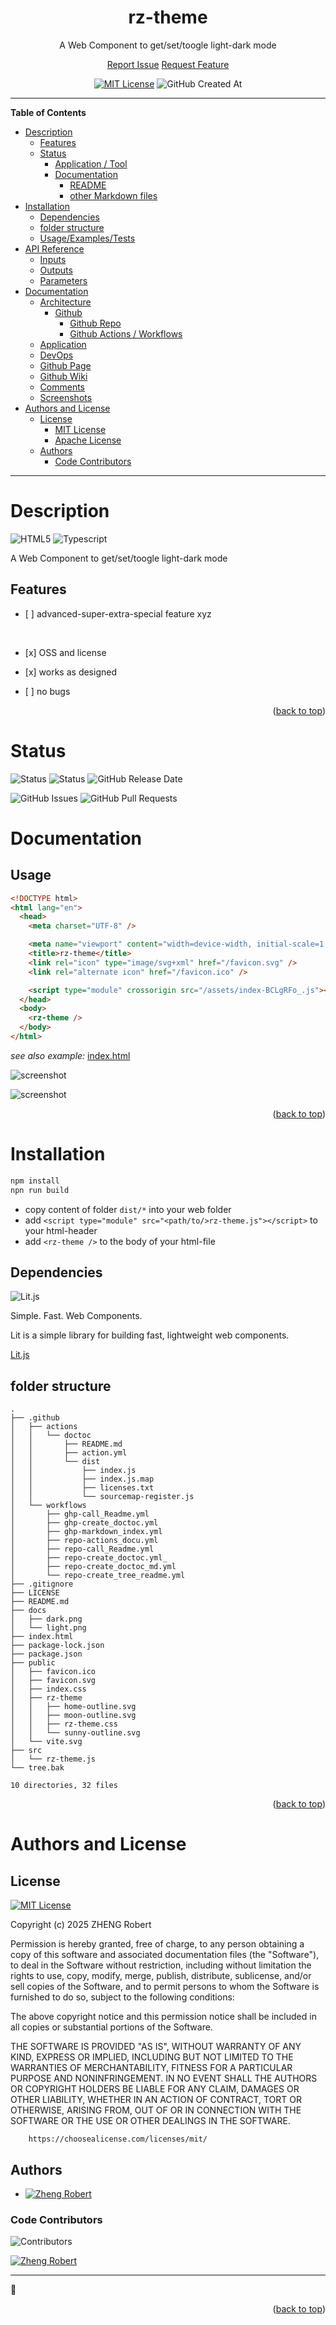 <div id="top" align="center">
<h1>rz-theme</h1>

<p>A Web Component to get/set/toogle light-dark mode</p>

[Report Issue](https://github.com/Zheng-Bote/rz-theme/issues) [Request Feature](https://github.com/Zheng-Bote/rz-theme/pulls)

[![MIT License](https://img.shields.io/badge/License-MIT-green.svg)](https://choosealicense.com/licenses/mit/)
![GitHub Created At](https://img.shields.io/github/created-at/Zheng-Bote/rz-theme)

</div>

<hr>

<!-- START doctoc generated TOC please keep comment here to allow auto update -->
<!-- DON'T EDIT THIS SECTION, INSTEAD RE-RUN doctoc TO UPDATE -->

**Table of Contents**

- [Description](#description)
  - [Features](#features)
  - [Status](#status)
    - [Application / Tool](#application--tool)
    - [Documentation](#documentation)
      - [README](#readme)
      - [other Markdown files](#other-markdown-files)
- [Installation](#installation)
  - [Dependencies](#dependencies)
  - [folder structure](#folder-structure)
  - [Usage/Examples/Tests](#usageexamplestests)
- [API Reference](#api-reference)
  - [Inputs](#inputs)
  - [Outputs](#outputs)
  - [Parameters](#parameters)
- [Documentation](#documentation-1)
  - [Architecture](#architecture)
    - [Github](#github)
      - [Github Repo](#github-repo)
      - [Github Actions / Workflows](#github-actions--workflows)
  - [Application](#application)
  - [DevOps](#devops)
  - [Github Page](#github-page)
  - [Github Wiki](#github-wiki)
  - [Comments](#comments)
  - [Screenshots](#screenshots)
- [Authors and License](#authors-and-license)
  - [License](#license)
    - [MIT License](#mit-license)
    - [Apache License](#apache-license)
  - [Authors](#authors)
    - [Code Contributors](#code-contributors)

<!-- END doctoc generated TOC please keep comment here to allow auto update -->

<hr>

# Description

![HTML5](https://img.shields.io/badge/HTML-5+-E34F26?logo=html5)
![Typescript](https://img.shields.io/badge/TypeScript-5+-3178C6?logo=typescript)

A Web Component to get/set/toogle light-dark mode

## Features

- \[ ] advanced-super-extra-special feature xyz

  <br>

- \[x] OSS and license
- \[x] works as designed
- \[ ] no bugs

<p align="right">(<a href="#top">back to top</a>)</p>

# Status

![Status](https://img.shields.io/badge/Status-useable-green)
![Status](https://img.shields.io/badge/Status-works-green)
![GitHub Release Date](https://img.shields.io/github/release-date/Zheng-Bote/rz-theme)

![GitHub Issues](https://img.shields.io/github/issues/Zheng-Bote/rz-theme)
![GitHub Pull Requests](https://img.shields.io/github/issues-pr/Zheng-Bote/rz-theme)

# Documentation

## Usage

```html
<!DOCTYPE html>
<html lang="en">
  <head>
    <meta charset="UTF-8" />

    <meta name="viewport" content="width=device-width, initial-scale=1.0" />
    <title>rz-theme</title>
    <link rel="icon" type="image/svg+xml" href="/favicon.svg" />
    <link rel="alternate icon" href="/favicon.ico" />

    <script type="module" crossorigin src="/assets/index-BCLgRFo_.js"></script>
  </head>
  <body>
    <rz-theme />
  </body>
</html>
```

_see also example:_ [index.html](./index.html)

![screenshot](./docs/light.png)

![screenshot](./docs/dark.png)

<p align="right">(<a href="#top">back to top</a>)</p>

# Installation

```bash
npm install
npn run build
```

- copy content of folder `dist/*` into your web folder
- add `<script type="module" src="<path/to/>rz-theme.js"></script>` to your html-header
- add `<rz-theme />` to the body of your html-file

## Dependencies

![Lit.js](https://img.shields.io/badge/Lit.js-324FFF?logo=lit)

Simple. Fast. Web Components.

Lit is a simple library for building fast, lightweight web components.

[Lit.js](https://lit.dev/)

## folder structure

<!-- readme-tree start -->
```
.
├── .github
│   ├── actions
│   │   └── doctoc
│   │       ├── README.md
│   │       ├── action.yml
│   │       └── dist
│   │           ├── index.js
│   │           ├── index.js.map
│   │           ├── licenses.txt
│   │           └── sourcemap-register.js
│   └── workflows
│       ├── ghp-call_Readme.yml
│       ├── ghp-create_doctoc.yml
│       ├── ghp-markdown_index.yml
│       ├── repo-actions_docu.yml
│       ├── repo-call_Readme.yml
│       ├── repo-create_doctoc.yml_
│       ├── repo-create_doctoc_md.yml
│       └── repo-create_tree_readme.yml
├── .gitignore
├── LICENSE
├── README.md
├── docs
│   ├── dark.png
│   └── light.png
├── index.html
├── package-lock.json
├── package.json
├── public
│   ├── favicon.ico
│   ├── favicon.svg
│   ├── index.css
│   ├── rz-theme
│   │   ├── home-outline.svg
│   │   ├── moon-outline.svg
│   │   ├── rz-theme.css
│   │   └── sunny-outline.svg
│   └── vite.svg
├── src
│   └── rz-theme.js
└── tree.bak

10 directories, 32 files
```
<!-- readme-tree end -->

<p align="right">(<a href="#top">back to top</a>)</p>

# Authors and License

## License

[![MIT License](https://img.shields.io/badge/License-MIT-green.svg)](https://choosealicense.com/licenses/mit/)

Copyright (c) 2025 ZHENG Robert

Permission is hereby granted, free of charge, to any person obtaining a copy
of this software and associated documentation files (the "Software"), to deal
in the Software without restriction, including without limitation the rights
to use, copy, modify, merge, publish, distribute, sublicense, and/or sell
copies of the Software, and to permit persons to whom the Software is
furnished to do so, subject to the following conditions:

The above copyright notice and this permission notice shall be included in all
copies or substantial portions of the Software.

THE SOFTWARE IS PROVIDED "AS IS", WITHOUT WARRANTY OF ANY KIND, EXPRESS OR
IMPLIED, INCLUDING BUT NOT LIMITED TO THE WARRANTIES OF MERCHANTABILITY,
FITNESS FOR A PARTICULAR PURPOSE AND NONINFRINGEMENT. IN NO EVENT SHALL THE
AUTHORS OR COPYRIGHT HOLDERS BE LIABLE FOR ANY CLAIM, DAMAGES OR OTHER
LIABILITY, WHETHER IN AN ACTION OF CONTRACT, TORT OR OTHERWISE, ARISING FROM,
OUT OF OR IN CONNECTION WITH THE SOFTWARE OR THE USE OR OTHER DEALINGS IN THE
SOFTWARE.

        https://choosealicense.com/licenses/mit/

## Authors

- [![Zheng Robert](https://img.shields.io/badge/Github-Zheng_Robert-black?logo=github)](https://www.github.com/Zheng-Bote)

### Code Contributors

![Contributors](https://img.shields.io/github/contributors/Zheng-Bote/rz-theme?color=dark-green)

[![Zheng Robert](https://img.shields.io/badge/Github-Zheng_Robert-black?logo=github)](https://www.github.com/Zheng-Bote)

<hr>

:vulcan_salute:

<p align="right">(<a href="#top">back to top</a>)</p>
